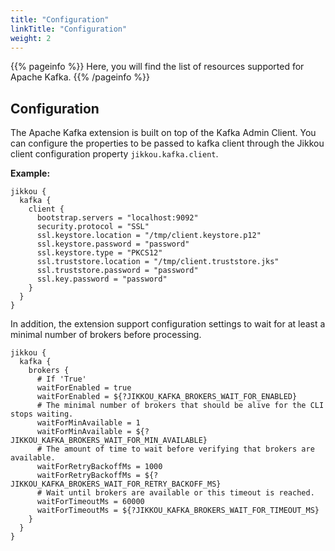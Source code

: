 ```yaml
---
title: "Configuration"
linkTitle: "Configuration"
weight: 2
---
```


{{% pageinfo %}}
Here, you will find the list of resources supported for Apache Kafka.
{{% /pageinfo %}}

## Configuration

The Apache Kafka extension is built on top of the Kafka Admin Client. You can configure the properties to be passed to
kafka client
through the Jikkou client configuration property `jikkou.kafka.client`.

**Example:**

```hocon
jikkou {
  kafka {
    client {
      bootstrap.servers = "localhost:9092"
      security.protocol = "SSL"
      ssl.keystore.location = "/tmp/client.keystore.p12"
      ssl.keystore.password = "password"
      ssl.keystore.type = "PKCS12"
      ssl.truststore.location = "/tmp/client.truststore.jks"
      ssl.truststore.password = "password"
      ssl.key.password = "password"
    }
  }
}
```

In addition, the extension support configuration settings to wait for at least a minimal number of brokers before
processing.

```hocon
jikkou {
  kafka {
    brokers {
      # If 'True' 
      waitForEnabled = true
      waitForEnabled = ${?JIKKOU_KAFKA_BROKERS_WAIT_FOR_ENABLED}
      # The minimal number of brokers that should be alive for the CLI stops waiting.
      waitForMinAvailable = 1
      waitForMinAvailable = ${?JIKKOU_KAFKA_BROKERS_WAIT_FOR_MIN_AVAILABLE}
      # The amount of time to wait before verifying that brokers are available.
      waitForRetryBackoffMs = 1000
      waitForRetryBackoffMs = ${?JIKKOU_KAFKA_BROKERS_WAIT_FOR_RETRY_BACKOFF_MS}
      # Wait until brokers are available or this timeout is reached.
      waitForTimeoutMs = 60000
      waitForTimeoutMs = ${?JIKKOU_KAFKA_BROKERS_WAIT_FOR_TIMEOUT_MS}
    }
  }
}
```
